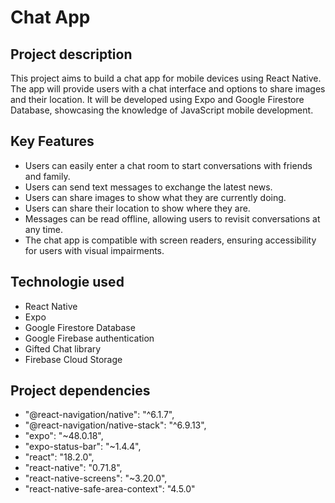 # Chat App

## Project description
This project aims to build a chat app for mobile devices using React Native. The app will provide users with a chat interface and options to share images and their location. It will be developed using Expo and Google Firestore Database, showcasing the knowledge of JavaScript mobile development.

## Key Features
- Users can easily enter a chat room to start conversations with friends and family.
- Users can send text messages to exchange the latest news.
- Users can share images to show what they are currently doing.
- Users can share their location to show where they are.
- Messages can be read offline, allowing users to revisit conversations at any time.
- The chat app is compatible with screen readers, ensuring accessibility for users with visual impairments.

## Technologie used
- React Native
- Expo
- Google Firestore Database
- Google Firebase authentication
- Gifted Chat library
- Firebase Cloud Storage

## Project dependencies
- "@react-navigation/native": "^6.1.7",
- "@react-navigation/native-stack": "^6.9.13",
- "expo": "~48.0.18",
- "expo-status-bar": "~1.4.4",
- "react": "18.2.0",
- "react-native": "0.71.8",
- "react-native-screens": "~3.20.0",
- "react-native-safe-area-context": "4.5.0"


